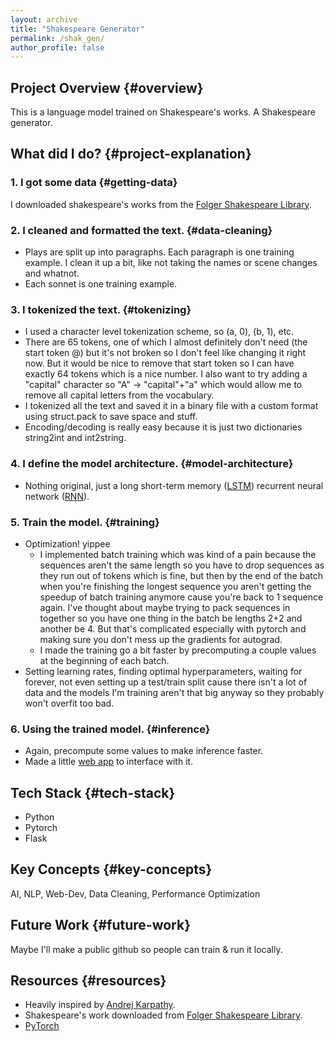 ```yaml
---
layout: archive
title: "Shakespeare Generator"
permalink: /shak_gen/
author_profile: false
---
```


## Project Overview {#overview}

This is a language model trained on Shakespeare's works. A Shakespeare generator.

## What did I do? {#project-explanation}

### 1. I got some data {#getting-data}
I downloaded shakespeare's works from the [Folger Shakespeare Library](https://www.folger.edu/explore/shakespeares-works/download/).

### 2. I cleaned and formatted the text. {#data-cleaning}
- Plays are split up into paragraphs. Each paragraph is one training example. I clean it up a bit, like not taking the names or scene changes and whatnot.
- Each sonnet is one training example.

### 3. I tokenized the text. {#tokenizing}
- I used a character level tokenization scheme, so (a, 0), (b, 1), etc.
- There are 65 tokens, one of which I almost definitely don't need (the start token @) but it's not broken so I don't feel like changing it right now. But it would be nice to remove that start token so I can have exactly 64 tokens which is a nice number. I also want to try adding a "capital" character so "A" -> "capital"+"a" which would allow me to remove all capital letters from the vocabulary.
- I tokenized all the text and saved it in a binary file with a custom format using struct.pack to save space and stuff.
- Encoding/decoding is really easy because it is just two dictionaries string2int and int2string.

### 4. I define the model architecture. {#model-architecture}
- Nothing original, just a long short-term memory ([LSTM](https://en.wikipedia.org/wiki/Long_short-term_memory)) recurrent neural network ([RNN](https://en.wikipedia.org/wiki/Recurrent_neural_network)).

### 5. Train the model. {#training}
- Optimization! yippee
    - I implemented batch training which was kind of a pain because the sequences aren't the same length so you have to drop sequences as they run out of tokens which is fine, but then by the end of the batch when you're finishing the longest sequence you aren't getting the speedup of batch training anymore cause you're back to 1 sequence again. I've thought about maybe trying to pack sequences in together so you have one thing in the batch be lengths 2+2 and another be 4. But that's complicated especially with pytorch and making sure you don't mess up the gradients for autograd.
    - I made the training go a bit faster by precomputing a couple values at the beginning of each batch.
- Setting learning rates, finding optimal hyperparameters, waiting for forever, not even setting up a test/train split cause there isn't a lot of data and the models I'm training aren't that big anyway so they probably won't overfit too bad.

### 6. Using the trained model. {#inference}
  - Again, precompute some values to make inference faster.
  - Made a little [web app](endeavoringorb.com/shak-gen) to interface with it.

## Tech Stack {#tech-stack}
  - Python
  - Pytorch
  - Flask

## Key Concepts {#key-concepts}
AI, NLP, Web-Dev, Data Cleaning, Performance Optimization

## Future Work {#future-work}
Maybe I'll make a public github so people can train & run it locally.

## Resources {#resources}
  - Heavily inspired by [Andrej Karpathy](https://karpathy.github.io/2015/05/21/rnn-effectiveness/).
  - Shakespeare's work downloaded from [Folger Shakespeare Library](https://www.folger.edu/explore/shakespeares-works/download/).
  - [PyTorch](https://pytorch.org/get-started/locally/)